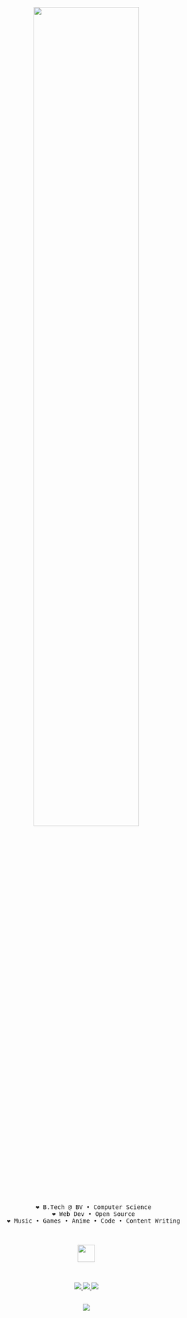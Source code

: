 <div align="center">
    

<img src="https://readme-typing-svg.demolab.com?font=Inconsolata&weight=500&size=50&duration=4000&pause=300&color=FFC0CB&center=true&vCenter=true&multiline=true&repeat=false&random=false&width=1300&height=140&lines=~%24+whoami;%E2%86%92+Adwitya" width="70%" />




<br><br>
<pre>
    ❤︎ B.Tech @ BV • Computer Science
    ❤︎ Web Dev • Open Source
    ❤︎ Music • Games • Anime • Code • Content Writing
</pre>
<br><br>
<img src="https://raw.githubusercontent.com/innng/innng/master/assets/kyubey.gif" height="40" />
<br><br><br>

<p align="center">
    <a href="http://linkedin.com/in/adwityac">
        <img src="https://img.shields.io/badge/linkedin-0a66c2" />
    </a>
    <a href="https://github.com/adwityac">
        <img src="https://img.shields.io/badge/github-181717" />
    </a>
    <a href="https://www.hackerrank.com/profile/adwityac">
        <img src="https://img.shields.io/badge/hackerrank-2EC866" />
    </a>
</p>

<br>

<img src="https://github-profile-trophy.vercel.app/?username=adwityac&theme=matrix" />

</div>
